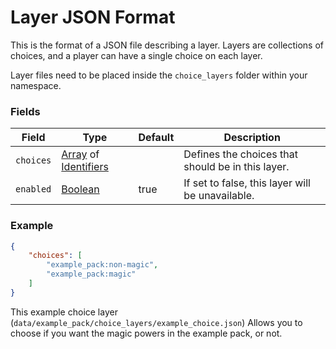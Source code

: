 # Layer JSON Format

This is the format of a JSON file describing a layer. Layers are collections of choices, and a player can have a single choice on each layer.

Layer files need to be placed inside the `choice_layers` folder within your namespace.

### Fields

Field  | Type | Default | Description
-------|------|---------|-------------
`choices` | [Array](../submodules/apoli-docs/docs/data_types/array.md) of [Identifiers](../submodules/apoli-docs/docs/data_types/identifier.md) | | Defines the choices that should be in this layer.
`enabled` | [Boolean](../submodules/apoli-docs/docs/data_types/boolean.md) | true | If set to false, this layer will be unavailable.

### Example

```json
{
    "choices": [
        "example_pack:non-magic",
        "example_pack:magic"
    ]
}
```
This example choice layer (`data/example_pack/choice_layers/example_choice.json`) Allows you to choose if you want the magic powers in the example pack, or not.